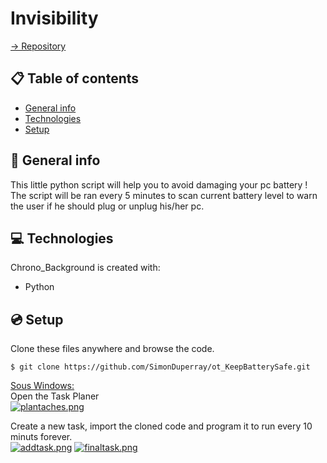 # Invisibility

[-> Repository](https://github.com/SimonDuperray/ot_KeepBatterySafe)

## :clipboard: Table of contents
* [General info](#general-info)
* [Technologies](#technologies)
* [Setup](#setup)

## :page_facing_up: General info
This little python script will help you to avoid damaging your pc battery ! The script will be ran every 5 minutes to scan current battery level to warn the user if he should plug or unplug his/her pc.
	
## :computer: Technologies
Chrono_Background is created with:
* Python
	
## :cd: Setup
Clone these files anywhere and browse the code.
```batch
$ git clone https://github.com/SimonDuperray/ot_KeepBatterySafe.git
```
<ins>Sous Windows:</ins><br>
Open the Task Planer<br>
[![plantaches.png](https://i.postimg.cc/cLwZk35j/plantaches.png)](https://postimg.cc/3k8PdkhC)

Create a new task, import the cloned code and program it to run every 10 minuts forever.<br>
[![addtask.png](https://i.postimg.cc/GttTvKK6/addtask.png)](https://postimg.cc/8f8CShqb)
[![finaltask.png](https://i.postimg.cc/MpSRF7pf/finaltask.png)](https://postimg.cc/kBTBVt87)
